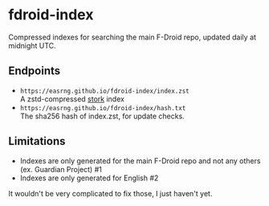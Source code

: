 # fdroid-index
Compressed indexes for searching the main F-Droid repo, updated daily at midnight UTC.

## Endpoints
 - `https://easrng.github.io/fdroid-index/index.zst`  
   A zstd-compressed [stork](https://stork-search.net/) index
 - `https://easrng.github.io/fdroid-index/hash.txt`  
   The sha256 hash of index.zst, for update checks. 

## Limitations
 - Indexes are only generated for the main F-Droid repo and not any others (ex. Guardian Project) #1
 - Indexes are only generated for English #2

It wouldn't be very complicated to fix those, I just haven't yet.
